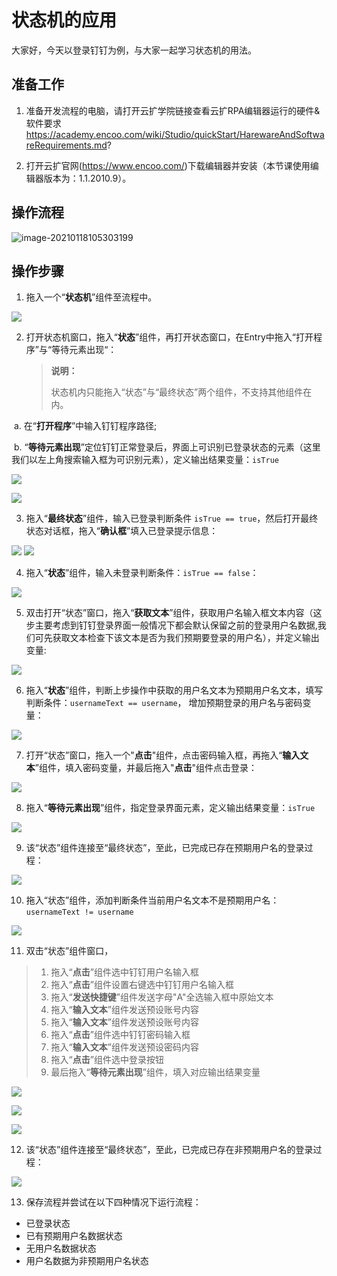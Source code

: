 # 状态机的应用 

大家好，今天以登录钉钉为例，与大家一起学习状态机的用法。

## **准备工作**

1. 准备开发流程的电脑，请打开云扩学院链接查看云扩RPA编辑器运行的硬件&软件要求
https://academy.encoo.com/wiki/Studio/quickStart/HarewareAndSoftwareRequirements.md?

2. 打开云扩官网(https://www.encoo.com/)下载编辑器并安装（本节课使用编辑器版本为：1.1.2010.9）。

## **操作流程**

![image-20210118105303199](https://docimages.blob.core.chinacloudapi.cn/images/EncooLearn/StateMachine/image-20210118105303199.png)

## 操作步骤

1. 拖入一个“**状态机**”组件至流程中。

![](https://docimages.blob.core.chinacloudapi.cn/images/EncooLearn/StateMachine/20210128StateMachine1.png)

2. 打开状态机窗口，拖入“**状态**”组件，再打开状态窗口，在Entry中拖入“打开程序”与“等待元素出现“：

   > **说明：**
   >
   > 状态机内只能拖入“状态”与“最终状态”两个组件，不支持其他组件在内。

​      a. 在“**打开程序**”中输入钉钉程序路径;

​      b. “**等待元素出现**”定位钉钉正常登录后，界面上可识别已登录状态的元素（这里我们以左上角搜索输入框为可识别元素），定义输出结果变量：`isTrue`

![](https://docimages.blob.core.chinacloudapi.cn/images/EncooLearn/StateMachine/20210128StateMachine2.png)

![](https://docimages.blob.core.chinacloudapi.cn/images/EncooLearn/StateMachine/20210128StateMachine3.png)

3. 拖入“**最终状态**”组件，输入已登录判断条件 `isTrue == true`，然后打开最终状态对话框，拖入“**确认框**”填入已登录提示信息：

![](https://docimages.blob.core.chinacloudapi.cn/images/EncooLearn/StateMachine/20210128StateMachine4.png)
![](https://docimages.blob.core.chinacloudapi.cn/images/EncooLearn/StateMachine/20210128StateMachine5.png)

4. 拖入“**状态**”组件，输入未登录判断条件：`isTrue == false`：

![](https://docimages.blob.core.chinacloudapi.cn/images/EncooLearn/StateMachine/20210128StateMachine6.png)


5. 双击打开“状态”窗口，拖入“**获取文本**”组件，获取用户名输入框文本内容（这步主要考虑到钉钉登录界面一般情况下都会默认保留之前的登录用户名数据,我们可先获取文本检查下该文本是否为我们预期要登录的用户名），并定义输出变量:

![](https://docimages.blob.core.chinacloudapi.cn/images/EncooLearn/StateMachine/20210128StateMachine7.png)

6. 拖入“**状态**”组件，判断上步操作中获取的用户名文本为预期用户名文本，填写判断条件：`usernameText == username`， 增加预期登录的用户名与密码变量：

![](https://docimages.blob.core.chinacloudapi.cn/images/EncooLearn/StateMachine/20210128StateMachine8.png)

7. 打开“状态”窗口，拖入一个"**点击**"组件，点击密码输入框，再拖入“**输入文本**”组件，填入密码变量，并最后拖入"**点击**"组件点击登录：

![](https://docimages.blob.core.chinacloudapi.cn/images/EncooLearn/StateMachine/20210128StateMachine9.png)

8. 拖入“**等待元素出现**”组件，指定登录界面元素，定义输出结果变量：`isTrue`

![](https://docimages.blob.core.chinacloudapi.cn/images/EncooLearn/StateMachine/20210128StateMachine10.png)

9.  该“状态”组件连接至“最终状态”，至此，已完成已存在预期用户名的登录过程：

![](https://docimages.blob.core.chinacloudapi.cn/images/EncooLearn/StateMachine/20210128StateMachine11.png)

10. 拖入“状态”组件，添加判断条件当前用户名文本不是预期用户名：`usernameText != username`

![](https://docimages.blob.core.chinacloudapi.cn/images/EncooLearn/StateMachine/20210128StateMachine12.png)

11. 双击“状态”组件窗口，
   > 1. 拖入“**点击**”组件选中钉钉用户名输入框
   > 2. 拖入“**点击**”组件设置右键选中钉钉用户名输入框
   > 3. 拖入“**发送快捷键**”组件发送字母"A"全选输入框中原始文本
   > 4. 拖入“**输入文本**”组件发送预设账号内容
   > 5. 拖入“**输入文本**”组件发送预设账号内容
   > 6. 拖入“**点击**”组件选中钉钉密码输入框
   > 7. 拖入“**输入文本**”组件发送预设密码内容
   > 8. 拖入“**点击**”组件选中登录按钮
   > 9. 最后拖入“**等待元素出现**”组件，填入对应输出结果变量

![](https://docimages.blob.core.chinacloudapi.cn/images/EncooLearn/StateMachine/20210128StateMachine13.png)

![](https://docimages.blob.core.chinacloudapi.cn/images/EncooLearn/StateMachine/20210128StateMachine14.png)

![](https://docimages.blob.core.chinacloudapi.cn/images/EncooLearn/StateMachine/20210128StateMachine15.png)

12. 该“状态”组件连接至“最终状态”，至此，已完成已存在非预期用户名的登录过程：

![](https://docimages.blob.core.chinacloudapi.cn/images/EncooLearn/StateMachine/20210128StateMachine16.png)

13. 保存流程并尝试在以下四种情况下运行流程：

- 已登录状态
- 已有预期用户名数据状态
- 无用户名数据状态
- 用户名数据为非预期用户名状态